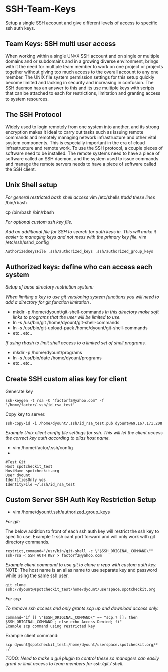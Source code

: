 # SSH-Team-Keys
Setup a single SSH account and give different levels of access to specific ssh auth keys. 

## Team Keys: SSH multi user access

 When working within a single UN*X SSH account and on single or multiple domains and or subdomains and in a growing diverse environment, brings with it the need for multiple team member to work on one project or projects together without giving too much access to the overall account to any one member.  The UNIX file system permission settings for this setup quickly become limited and lacking in security and increasing in confusion. The SSH daemon has an answer to this and its use multiple keys with scripts that can be attached to each for restrictions, limitation and granting access to system resources.


## The SSH Protocol

 Widely used to login remotely from one system into another, and its strong encryption makes it ideal to carry out tasks such as issuing remote commands and remotely managing network infrastructure and other vital system components. This is especially important in the era of cloud infrastructure and remote work. To use the SSH protocol, a couple pieces of software need to be installed. The remote systems need to have a piece of software called an SSH daemon, and the system used to issue commands and manage the remote servers needs to have a piece of software called the SSH client. 


## Unix Shell setup

*For general restricted bash shell access*
vim /etc/shells
*#add these lines*
/bin/rbash

cp /bin/bash /bin/rbash

*For optional custom ssh key file.* 

*Add an additional file for SSH to search for auth keys in. This will make it easier to managing keys and not mess with the primary key file.* 
vim /etc/ssh/sshd_config

    AuthorizedKeysFile .ssh/authorized_keys .ssh/authorized_group_keys

## Authorized keys: define who can access each system

*Setup of base directory restriction system:*

*When limiting a key to use git versioning system functions you will need to add a directory for git function limitation .* 
* mkdir -p /home/dyount/git-shell-commands
*In this directory make soft links to programs that the user will be limited to use.* 
* ln -s /usr/bin/git  /home/dyount/git-shell-commands
* ln -s /usr/bin/git-upload-pack /home/dyount/git-shell-commands
* etc.. etc..

*If using rbash to limit shell access to a limited set of shell programs.* 

* mkdir -p /home/dyount/programs
* ln -s /usr/bin/date  /home/dyount/programs
* etc.. etc..

## Create SSH custom alias key for client
Generate key

    ssh-keygen -t rsa -C "factorf2@yahoo.com" -f '/home/factor/.ssh/id_rsa_test'

Copy key to server. 

    ssh-copy-id -i /home/dyount/.ssh/id_rsa_test.pub dyount@69.167.171.208


*Example Unix client config file settings for ssh.* 
*This will let the client access the correct key auth according to alias host name.*
* vim /home/factor/.ssh/config
* 

    #Test Git  
    Host spotcheckit_test  
    HostName spotcheckit.org  
    User dyount  
    IdentitiesOnly yes  
    IdentityFile ~/.ssh/id_rsa_test

## Custom Server SSH Auth Key Restriction Setup

* vim /home/dyount/.ssh/authorized_group_keys

*For git:*

The below addition to front of each ssh auth key will restrict the ssh key to specific use. 
Example 1: ssh cant port forward and will only work with git directory commands. 

    restrict,command="/usr/bin/git-shell -c \"$SSH_ORIGINAL_COMMAND\"" ssh-rsa < SSH AUTH KEY > factorf2@yahoo.com

*Example client command to use git to clone a repo with custom auth key.*
NOTE: The host name is an alias name to use separate key and password while using the same ssh user.  

    git clone ssh://dyount@spotcheckit_test/home/dyount/userspace.spotcheckit.org

*For scp*

*To remove ssh access and only grants scp up and download access only.*

    command="if [[ \"$SSH_ORIGINAL_COMMAND\" =~ ^scp.? ]]; then $SSH_ORIGINAL_COMMAND ; else echo Access Denied; fi"
    Example scp command using restricted key


Example client command:

    scp dyount@spotcheckit_test:/home/dyount/userspace.spotcheckit.org/* ./
    


*TODO: Need to make a gui plugin to control these so managers can easily grant or limit access to team members for ssh /git / shell.*  

